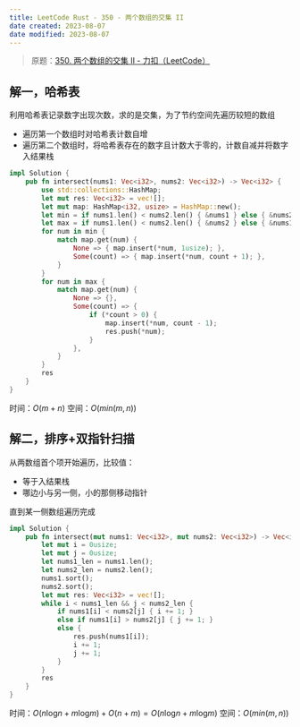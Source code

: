 ```yaml
---
title: LeetCode Rust - 350 - 两个数组的交集 II
date created: 2023-08-07
date modified: 2023-08-07
---
```


> 原题：[350. 两个数组的交集 II - 力扣（LeetCode）](https://leetcode.cn/problems/intersection-of-two-arrays-ii/)

## 解一，哈希表

利用哈希表记录数字出现次数，求的是交集，为了节约空间先遍历较短的数组

- 遍历第一个数组时对哈希表计数自增
- 遍历第二个数组时，将哈希表存在的数字且计数大于零的，计数自减并将数字入结果栈

```rust
impl Solution {
    pub fn intersect(nums1: Vec<i32>, nums2: Vec<i32>) -> Vec<i32> {
        use std::collections::HashMap;
        let mut res: Vec<i32> = vec![];
        let mut map: HashMap<i32, usize> = HashMap::new();
        let min = if nums1.len() < nums2.len() { &nums1 } else { &nums2 };
        let max = if nums1.len() < nums2.len() { &nums2 } else { &nums1 };
        for num in min {
            match map.get(num) {
                None => { map.insert(*num, 1usize); },
                Some(count) => { map.insert(*num, count + 1); },
            }
        }
        for num in max {
            match map.get(num) {
                None => {},
                Some(count) => {
                    if (*count > 0) {
                        map.insert(*num, count - 1);
                        res.push(*num);
                    }
                },
            }
        }
        res
    }
}
```

时间：$O(m+n)$
空间：$O(min(m,n))$

## 解二，排序+双指针扫描

从两数组首个项开始遍历，比较值：

- 等于入结果栈
- 哪边小与另一侧，小的那侧移动指针

直到某一侧数组遍历完成

```rust
impl Solution {
    pub fn intersect(mut nums1: Vec<i32>, mut nums2: Vec<i32>) -> Vec<i32> {
        let mut i = 0usize;
        let mut j = 0usize;
        let nums1_len = nums1.len();
        let nums2_len = nums2.len();
        nums1.sort();
        nums2.sort();
        let mut res: Vec<i32> = vec![];
        while i < nums1_len && j < nums2_len {
            if nums1[i] < nums2[j] { i += 1; }
            else if nums1[i] > nums2[j] { j += 1; }
            else {
                res.push(nums1[i]);
                i += 1;
                j += 1;
            }
        }
        res
    }
}
```

时间：$O(n\log_{}{n} + m\log_{}{m}) + O(n+m) = O(n\log_{}{n} + m\log_{}{m})$
空间：$O(min(m,n))$